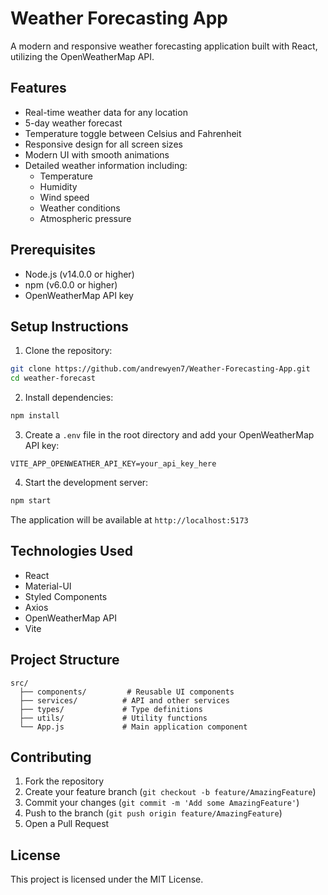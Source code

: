 # Weather Forecasting App

A modern and responsive weather forecasting application built with React, utilizing the OpenWeatherMap API.

## Features

- Real-time weather data for any location
- 5-day weather forecast
- Temperature toggle between Celsius and Fahrenheit
- Responsive design for all screen sizes
- Modern UI with smooth animations
- Detailed weather information including:
  - Temperature
  - Humidity
  - Wind speed
  - Weather conditions
  - Atmospheric pressure

## Prerequisites

- Node.js (v14.0.0 or higher)
- npm (v6.0.0 or higher)
- OpenWeatherMap API key

## Setup Instructions

1. Clone the repository:
```bash
git clone https://github.com/andrewyen7/Weather-Forecasting-App.git
cd weather-forecast
```

2. Install dependencies:
```bash
npm install
```

3. Create a `.env` file in the root directory and add your OpenWeatherMap API key:
```
VITE_APP_OPENWEATHER_API_KEY=your_api_key_here
```

4. Start the development server:
```bash
npm start
```

The application will be available at `http://localhost:5173`

## Technologies Used

- React
- Material-UI
- Styled Components
- Axios
- OpenWeatherMap API
- Vite

## Project Structure

```
src/
  ├── components/         # Reusable UI components
  ├── services/          # API and other services
  ├── types/             # Type definitions
  ├── utils/             # Utility functions
  └── App.js             # Main application component
```

## Contributing

1. Fork the repository
2. Create your feature branch (`git checkout -b feature/AmazingFeature`)
3. Commit your changes (`git commit -m 'Add some AmazingFeature'`)
4. Push to the branch (`git push origin feature/AmazingFeature`)
5. Open a Pull Request

## License

This project is licensed under the MIT License.
